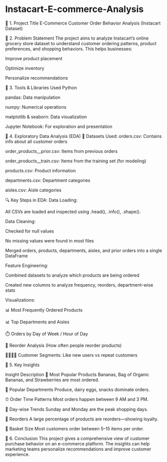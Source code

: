 # Instacart-E-commerce-Analysis



📌 1. Project Title
E-Commerce Customer Order Behavior Analysis (Instacart Dataset)

🧠 2. Problem Statement
The project aims to analyze Instacart’s online grocery store dataset to understand customer ordering patterns, product preferences, and shopping behaviors. This helps businesses:

Improve product placement

Optimize inventory

Personalize recommendations

🧰 3. Tools & Libraries Used
Python

pandas: Data manipulation

numpy: Numerical operations

matplotlib & seaborn: Data visualization

Jupyter Notebook: For exploration and presentation

🧪 4. Exploratory Data Analysis (EDA)
📂 Datasets Used:
orders.csv: Contains info about all customer orders

order_products__prior.csv: Items from previous orders

order_products__train.csv: Items from the training set (for modeling)

products.csv: Product information

departments.csv: Department categories

aisles.csv: Aisle categories

🔍 Key Steps in EDA:
Data Loading:

All CSVs are loaded and inspected using .head(), .info(), .shape().

Data Cleaning:

Checked for null values

No missing values were found in most files

Merged orders, products, departments, aisles, and prior orders into a single DataFrame

Feature Engineering:

Combined datasets to analyze which products are being ordered

Created new columns to analyze frequency, reorders, department-wise stats

Visualizations:

📊 Most Frequently Ordered Products

📊 Top Departments and Aisles

⏱️ Orders by Day of Week / Hour of Day

🔁 Reorder Analysis (How often people reorder products)

👨‍👩‍👧‍👦 Customer Segments: Like new users vs repeat customers

🔑 5. Key Insights

Insight	Description
🥑 Most Popular Products	Bananas, Bag of Organic Bananas, and Strawberries are most ordered.

🏬 Popular Departments	Produce, dairy eggs, snacks dominate orders.

⏰ Order Time Patterns	Most orders happen between 9 AM and 3 PM.

📅 Day-wise Trends	Sunday and Monday are the peak shopping days.

🔁 Reorders	A large percentage of products are reorders—showing loyalty.

🧾 Basket Size	Most customers order between 5–15 items per order.

🧾 6. Conclusion
  This project gives a comprehensive view of customer purchase behavior on an e-commerce platform. The insights can help marketing teams personalize recommendations and improve customer experience.

